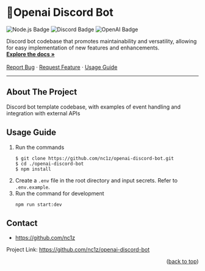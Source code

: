 <a name="readme-top"></a>
<!-- PROJECT LOGO -->
<div align="start">

# 📃Openai Discord Bot
![Node.js Badge](https://img.shields.io/badge/Node.js-393?logo=nodedotjs&logoColor=fff&style=for-the-badge) ![Discord Badge](https://img.shields.io/badge/Discord-5865F2?logo=discord&logoColor=fff&style=for-the-badge) ![OpenAI Badge](https://img.shields.io/badge/OpenAI-412991?logo=openai&logoColor=fff&style=for-the-badge)
  <p align="start">
    Discord bot codebase that promotes maintainability and versatility, allowing for easy implementation of new features and enhancements.
    <br />
    <a href="#about-the-project"><strong>Explore the docs »</strong></a>
    <br />
    <br />
    <a href="https://github.com/nc1z/openai-discord-bot">Report Bug</a>
    ·
    <a href="https://github.com/nc1z/openai-discord-bot">Request Feature</a>
    ·
    <a href="#usage-guide">Usage Guide</a>
  </p>
</div>

<hr/>

<!-- ABOUT THE PROJECT -->
## About The Project

Discord bot template codebase, with examples of event handling and integration with external APIs


<!-- USAGE -->

## Usage Guide

1. Run the commands
    ```
    $ git clone https://github.com/nc1z/openai-discord-bot.git
    $ cd ./openai-discord-bot
    $ npm install
    ```
2. Create a `.env` file in the root directory and input secrets. Refer to `.env.example`.
3. Run the command for development
    ```
    npm run start:dev
    ```

<!-- CONTACT -->

## Contact

- https://github.com/nc1z

Project Link: https://github.com/nc1z/openai-discord-bot

<p align="right">(<a href="#readme-top">back to top</a>)</p>
